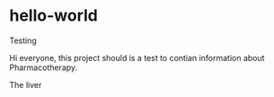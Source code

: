 # hello-world
Testing

Hi everyone, this project should is a test to contian information about Pharmacotherapy.

The liver


